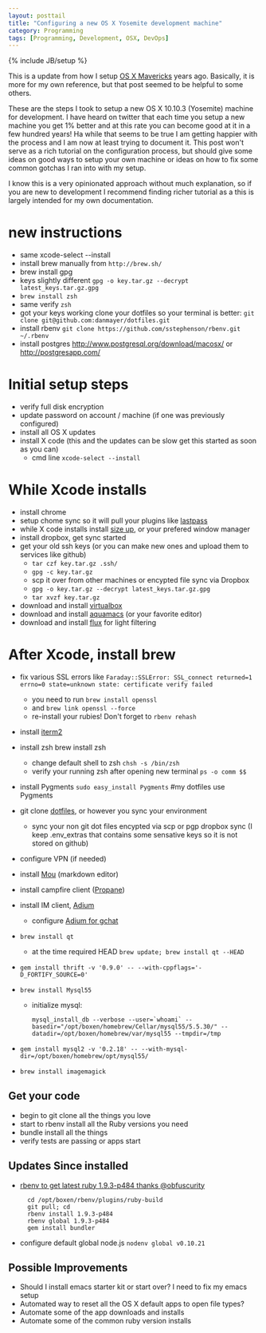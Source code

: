 ```yaml
---
layout: posttail
title: "Configuring a new OS X Yosemite development machine"
category: Programming
tags: [Programming, Development, OSX, DevOps]
---
```

{% include JB/setup %}

This is a update from how I setup [OS X Mavericks](http://www.mayerdan.com/programming/2013/12/01/configuring-osx-mavericks-dev-machine/) years ago. Basically, it is more for my own reference, but that post seemed to be helpful to some others.

These are the steps I took to setup a new OS X 10.10.3 (Yosemite) machine for development. I have heard on twitter that each time you setup a new machine you get 1% better and at this rate you can become good at it in a few hundred years! Ha while that seems to be true I am getting happier with the process and I am now at least trying to document it. This post won't serve as a rich tutorial on the configuration process, but should give some ideas on good ways to setup your own machine or ideas on how to fix some common gotchas I ran into with my setup.

I know this is a very opinionated approach without much explanation, so if you are new to development I recommend finding richer tutorial as a this is largely intended for my own documentation.

# new instructions

* same xcode-select --install
* install brew manually from `http://brew.sh/`
* brew install gpg
* keys slightly different `gpg -o key.tar.gz --decrypt latest_keys.tar.gz.gpg`
* `brew install zsh`
* same verify `zsh`
* got your keys working clone your dotfiles so your terminal is better: `git clone git@github.com:danmayer/dotfiles.git`
* install rbenv `git clone https://github.com/sstephenson/rbenv.git ~/.rbenv`
* install postgres http://www.postgresql.org/download/macosx/ or http://postgresapp.com/


# Initial setup steps

* verify full disk encryption
* update password on account / machine (if one was previously configured)
* install all OS X updates
* install X code (this and the updates can be slow get this started as soon as you can)
   * cmd line `xcode-select --install`

# While Xcode installs

* install chrome
* setup chome sync so it will pull your plugins like [lastpass](https://lastpass.com/)
* while X code installs install [size up](http://www.irradiatedsoftware.com/downloads/?file=SizeUp.zip), or your prefered window manager 
* install dropbox, get sync started
* get your old ssh keys (or you can make new ones and upload them to services like github)
   * `tar czf key.tar.gz .ssh/`
   * `gpg -c key.tar.gz`
   * scp it over from other machines or encypted file sync via Dropbox
   * `gpg -o key.tar.gz --decrypt latest_keys.tar.gz.gpg`
   * `tar xvzf key.tar.gz`
* download and install [virtualbox](https://www.virtualbox.org/wiki/Downloads)
* download and install [aquamacs](http://aquamacs.org/) (or your favorite editor)
* download and install [flux](https://justgetflux.com/) for light filtering

# After Xcode, install brew

* fix various SSL errors like `Faraday::SSLError: SSL_connect returned=1 errno=0 state=unknown state: certificate verify failed`
  * you need to run `brew install openssl`
  * and `brew link openssl --force`
  * re-install your rubies! Don't forget to `rbenv rehash`

* install [iterm2](http://www.iterm2.com/#/section/home)

* install zsh brew install zsh
   * change default shell to zsh `chsh -s /bin/zsh`
   * verify your running zsh after opening new terminal `ps -o comm $$`
* install Pygments `sudo easy_install Pygments` #my dotfiles use Pygments
* git clone [dotfiles](https://github.com/danmayer/dotfiles), or however you sync your environment
  * sync your non git dot files encypted via scp or pgp dropbox sync (I keep .env_extras that contains some sensative keys so it is not stored on github) 
* configure VPN (if needed)
* install [Mou](http://mouapp.com/) (markdown editor)
* install campfire client ([Propane](http://propaneapp.com/))
* install IM client, [Adium](https://adium.im/)
  * configure [Adium for gchat](https://support.google.com/a/answer/48758?hl=en)
* `brew install qt`
  * at the time required HEAD `brew update; brew install qt --HEAD`
* `gem install thrift -v '0.9.0' -- --with-cppflags='-D_FORTIFY_SOURCE=0'`
* `brew install Mysql55`
    * initialize mysql:
          
          mysql_install_db --verbose --user=`whoami` --basedir="/opt/boxen/homebrew/Cellar/mysql55/5.5.30/" --datadir=/opt/boxen/homebrew/var/mysql55 --tmpdir=/tmp
          	
* `gem install mysql2 -v '0.2.18' -- --with-mysql-dir=/opt/boxen/homebrew/opt/mysql55/`
* `brew install imagemagick`

## Get your code

* begin to git clone all the things you love
* start to rbenv install all the Ruby versions you need
* bundle install all the things
* verify tests are passing or apps start

## Updates Since installed

* [rbenv to get latest ruby 1.9.3-p484 thanks @obfuscurity](https://twitter.com/obfuscurity/status/403776103929888768)

    	cd /opt/boxen/rbenv/plugins/ruby-build
	    git pull; cd
	    rbenv install 1.9.3-p484
	    rbenv global 1.9.3-p484
	    gem install bundler
	    
* configure default global node.js `nodenv global v0.10.21`	    

## Possible Improvements

* Should I install emacs starter kit or start over? I need to fix my emacs setup
* Automated way to reset all the OS X default apps to open file types?
* Automate some of the app downloads and installs
* Automate some of the common ruby version installs